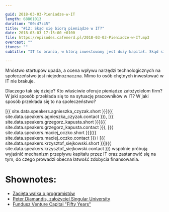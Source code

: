 ```yaml
---

guid: 2018-03-03-Pieniadze-w-IT
length: 68861013
duration: "00:47:45"
title: "#12: Skąd się biorą pieniądze w IT?"
date: 2018-03-03 17:15:00 +0100
file: https://episodes.cafenerd.pl/2018-03-03-Pieniadze-w-IT.mp3
overcast: ""
itunes: ""
subtitle: "IT to branża, w którą inwestowany jest duży kapitał. Skąd się biorą te pieniądze i jak wpływa to na społeczeństwo?"

---
```


Mnóstwo startupów upada, a ocena wpływu narzędzi technologicznych na społeczeństwo jest niejednoznaczna. Mimo to osób chętnych inwestować w IT nie brakuje.

Dlaczego tak się dzieje? Kto właściwie oferuje pieniądze założycielom firm? W jaki sposób przekłada się to na sytuację pracowników w IT? W jaki sposób przekłada się to na społeczeństwo?

[{{ site.data.speakers.agnieszka_czyzak.short }}]({{ site.data.speakers.agnieszka_czyzak.contact }}), [{{ site.data.speakers.grzegorz_kapusta.short }}]({{ site.data.speakers.grzegorz_kapusta.contact }}), [{{ site.data.speakers.maciej_oczko.short }}]({{ site.data.speakers.maciej_oczko.contact }}) i [{{ site.data.speakers.krzysztof_siejkowski.short }}]({{ site.data.speakers.krzysztof_siejkowski.contact }}) wspólnie próbują wyjaśnić mechanizm przepływu kapitału przez IT oraz zastanowić się na tym, do czego prowadzi obecna łatwość zdobycia finansowania.

# Shownotes:

* [Zacięta walka o programistów](http://www.rp.pl/Rynek-pracy/309109930-Zacieta-walka-o-programistow.html)
* [Peter Diamandis, założyciel Singular University](https://su.org/faculty-speakers/peter-diamandis/)
* [Fundusz Venture Capital "Fifty Years"](http://www.fifty.vc)

